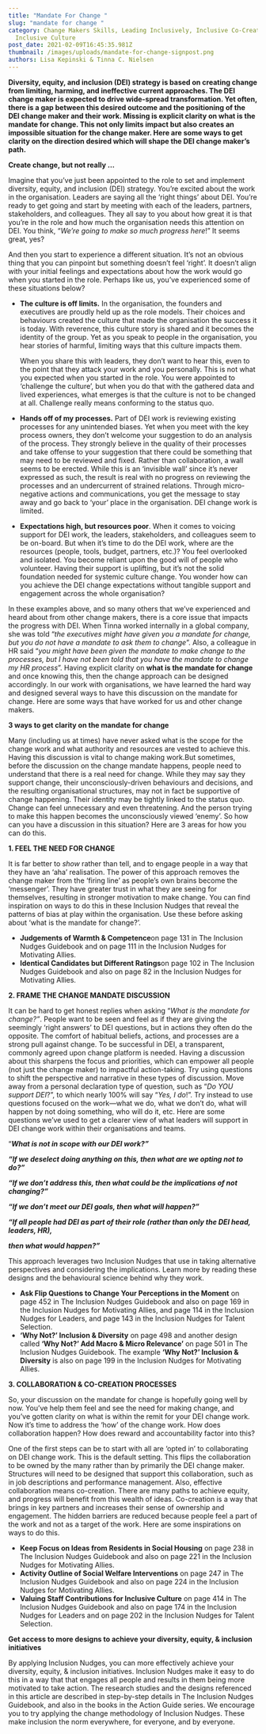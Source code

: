 ```yaml
---
title: "Mandate For Change "
slug: "mandate for change "
category: Change Makers Skills, Leading Inclusively, Inclusive Co-Creation,
  Inclusive Culture
post_date: 2021-02-09T16:45:35.981Z
thumbnail: /images/uploads/mandate-for-change-signpost.png
authors: Lisa Kepinski & Tinna C. Nielsen
---
```

**Diversity, equity, and inclusion (DEI) strategy is based on creating change from limiting, harming, and ineffective current approaches. The DEI change maker is expected to drive wide-spread transformation. Yet often, there is a gap between this desired outcome and the positioning of the DEI change maker and their work. Missing is explicit clarity on what is the mandate for change. This not only limits impact but also creates an impossible situation for the change maker. Here are some ways to get clarity on the direction desired which will shape the DEI change maker’s path.**

**Create change, but not really …**

Imagine that you’ve just been appointed to the role to set and implement diversity, equity, and inclusion (DEI) strategy. You’re excited about the work in the organisation. Leaders are saying all the ‘right things’ about DEI. You’re ready to get going and start by meeting with each of the leaders, partners, stakeholders, and colleagues. They all say to you about how great it is that you’re in the role and how much the organisation needs this attention on DEI. You think, “*We’re going to make so much progress here*!” It seems great, yes?

And then you start to experience a different situation. It’s not an obvious thing that you can pinpoint but something doesn’t feel ‘right’. It doesn’t align with your initial feelings and expectations about how the work would go when you started in the role. Perhaps like us, you’ve experienced some of these situations below?

* **The culture is off limits.** In the organisation, the founders and executives are proudly held up as the role models. Their choices and behaviours created the culture that made the organisation the success it is today. With reverence, this culture story is shared and it becomes the identity of the group. Yet as you speak to people in the organisation, you hear stories of harmful, limiting ways that this culture impacts them.

  When you share this with leaders, they don’t want to hear this, even to the point that they attack your work and you personally. This is not what you expected when you started in the role. You were appointed to ‘challenge the culture’, but when you do that with the gathered data and lived experiences, what emerges is that the culture is not to be changed at all. Challenge really means conforming to the status quo.
* **Hands off of my processes.** Part of DEI work is reviewing existing processes for any unintended biases. Yet when you meet with the key process owners, they don’t welcome your suggestion to do an analysis of the process. They strongly believe in the quality of their processes and take offense to your suggestion that there could be something that may need to be reviewed and fixed. Rather than collaboration, a wall seems to be erected. While this is an ‘invisible wall’ since it’s never expressed as such, the result is real with no progress on reviewing the processes and an undercurrent of strained relations. Through micro-negative actions and communications, you get the message to stay away and go back to ‘your’ place in the organisation. DEI change work is limited.
* **Expectations high, but resources poor**. When it comes to voicing support for DEI work, the leaders, stakeholders, and colleagues seem to be on-board. But when it’s time to do the DEI work, where are the resources (people, tools, budget, partners, etc.)? You feel overlooked and isolated. You become reliant upon the good will of people who volunteer. Having their support is uplifting, but it’s not the solid foundation needed for systemic culture change. You wonder how can you achieve the DEI change expectations without tangible support and engagement across the whole organisation?

In these examples above, and so many others that we’ve experienced and heard about from other change makers, there is a core issue that impacts the progress with DEI. When Tinna worked internally in a global company, she was told “*the executives might have given you a mandate for change, but you do not have a mandate to ask them to change*”. Also, a colleague in HR said “*you might have been given the mandate to make change to the processes, but I have not been told that you have the mandate to change my HR process*”. Having explicit clarity on **what is the mandate for change** and once knowing this, then the change approach can be designed accordingly. In our work with organisations, we have learned the hard way and designed several ways to have this discussion on the mandate for change. Here are some ways that have worked for us and other change makers.



**3 ways to get clarity on the mandate for change**

Many (including us at times) have never asked what is the scope for the change work and what authority and resources are vested to achieve this. Having this discussion is vital to change making work.But sometimes, before the discussion on the change mandate happens, people need to understand that there is a real need for change. While they may say they support change, their unconsciously-driven behaviours and decisions, and the resulting organisational structures, may not in fact be supportive of change happening. Their identity may be tightly linked to the status quo. Change can feel unnecessary and even threatening. And the person trying to make this happen becomes the unconsciously viewed ‘enemy’. So how can you have a discussion in this situation? Here are 3 areas for how you can do this.

**1. FEEL THE NEED FOR CHANGE**

It is far better to *show* rather than tell, and to engage people in a way that they have an ‘aha’ realisation. The power of this approach removes the change maker from the ‘firing line’ as people’s own brains become the ‘messenger’. They have greater trust in what they are seeing for themselves, resulting in stronger motivation to make change. You can find inspiration on ways to do this in these Inclusion Nudges that reveal the patterns of bias at play within the organisation. Use these before asking about ‘what is the mandate for change?’.

* **Judgements of Warmth & Competence**on page 131 in The Inclusion Nudges Guidebook and on page 111 in the Inclusion Nudges for Motivating Allies.
* **Identical Candidates but Different Ratings**on page 102 in The Inclusion Nudges Guidebook and also on page 82 in the Inclusion Nudges for Motivating Allies.

**2. FRAME THE CHANGE MANDATE DISCUSSION**

It can be hard to get honest replies when asking “*What is the mandate for change?”*. People want to be seen and feel as if they are giving the seemingly ‘right answers’ to DEI questions, but in actions they often do the opposite. The comfort of habitual beliefs, actions, and processes are a strong pull against change. To be successful in DEI, a transparent, commonly agreed upon change platform is needed. Having a discussion about this sharpens the focus and priorities, which can empower all people (not just the change maker) to impactful action-taking. Try using questions to shift the perspective and narrative in these types of discussion. Move away from a personal declaration type of question, such as “*Do YOU support DEI*?”, to which nearly 100% will say “*Yes, I do*!”. Try instead to use questions focused on the work—what we do, what we don’t do, what will happen by not doing something, who will do it, etc. Here are some questions we’ve used to get a clearer view of what leaders will support in DEI change work within their organisations and teams.

“***What is not in scope with our DEI work?”***

***“If we deselect doing anything on this, then what are we opting not to do?”***

***“If we don’t address this, then what could be the implications of not changing?”***

***“If we don’t meet our DEI goals, then what will happen?”***

***“If all people had DEI as part of their role (rather than only the DEI head, leaders, HR),***

***then what would happen?”***

This approach leverages two Inclusion Nudges that use in taking alternative perspectives and considering the implications. Learn more by reading these designs and the behavioural science behind why they work.

* **Ask Flip Questions to Change Your Perceptions in the Moment** on page 452 in The Inclusion Nudges Guidebook and also on page 169 in the Inclusion Nudges for Motivating Allies, and page 114 in the Inclusion Nudges for Leaders, and page 143 in the Inclusion Nudges for Talent Selection.
* **‘Why Not?’ Inclusion & Diversity** on page 498 and another design called **‘Why Not?’ Add Macro & Micro Relevance’** on page 501 in The Inclusion Nudges Guidebook. The example **‘Why Not?’ Inclusion & Diversity** is also on page 199 in the Inclusion Nudges for Motivating Allies.

**3. COLLABORATION & CO-CREATION PROCESSES**

So, your discussion on the mandate for change is hopefully going well by now. You’ve help them feel and see the need for making change, and you’ve gotten clarity on what is within the remit for your DEI change work. Now it’s time to address the ‘how’ of the change work. How does collaboration happen? How does reward and accountability factor into this?

One of the first steps can be to start with all are ‘opted in’ to collaborating on DEI change work. This is the default setting. This flips the collaboration to be owned by the many rather than by primarily the DEI change maker. Structures will need to be designed that support this collaboration, such as in job descriptions and performance management. Also, effective collaboration means co-creation. There are many paths to achieve equity, and progress will benefit from this wealth of ideas. Co-creation is a way that brings in key partners and increases their sense of ownership and engagement. The hidden barriers are reduced because people feel a part of the work and not as a target of the work. Here are some inspirations on ways to do this.

* **Keep Focus on Ideas from Residents in Social Housing** on page 238 in The Inclusion Nudges Guidebook and also on page 221 in the Inclusion Nudges for Motivating Allies.
* **Activity Outline of Social Welfare Interventions** on page 247 in The Inclusion Nudges Guidebook and also on page 224 in the Inclusion Nudges for Motivating Allies.
* **Valuing Staff Contributions for Inclusive Culture** on page 414 in The Inclusion Nudges Guidebook and also on page 174 in the Inclusion Nudges for Leaders and on page 202 in the Inclusion Nudges for Talent Selection.

**Get access to more designs to achieve your diversity, equity, & inclusion initiatives**

By applying Inclusion Nudges, you can more effectively achieve your diversity, equity, & inclusion initiatives. Inclusion Nudges make it easy to do this in a way that that engages all people and results in them being more motivated to take action. The research studies and the designs referenced in this article are described in step-by-step details in The Inclusion Nudges Guidebook, and also in the books in the Action Guide series. We encourage you to try applying the change methodology of Inclusion Nudges. These make inclusion the norm everywhere, for everyone, and by everyone.